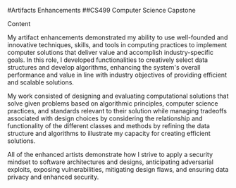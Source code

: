 #Artifacts Enhancements
##CS499 Computer Science Capstone 

Content

My artifact enhancements demonstrated my ability to use well-founded and innovative techniques, skills, and tools in computing practices to implement computer solutions that deliver value and accomplish industry-specific goals. In this role, I developed functionalities to creatively select data structures and develop algorithms, enhancing the system's overall performance and value in line with industry objectives of providing efficient and scalable solutions.

My work consisted of designing and evaluating computational solutions that solve given problems based on algorithmic principles, computer science practices, and standards relevant to their solution while managing tradeoffs associated with design choices by considering the relationship and functionality of the different classes and methods by 
refining the data structure and algorithms to illustrate my capacity for creating efficient solutions. 

All of the enhanced artists demonstrate how I strive to apply a security mindset to software architectures and designs, anticipating adversarial exploits, exposing vulnerabilities, mitigating design flaws, and ensuring data privacy and enhanced security.  
